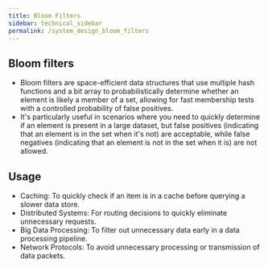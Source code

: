 ```yaml
---
title: Bloom Filters
sidebar: technical_sidebar
permalink: /system_design_bloom_filters
---
```


## Bloom filters
- Bloom filters are space-efficient data structures that use multiple hash functions and a bit array to probabilistically determine whether an element is likely a member of a set, allowing for fast membership tests with a controlled probability of false positives.
- It's particularly useful in scenarios where you need to quickly determine if an element is present in a large dataset, but false positives (indicating that an element is in the set when it's not) are acceptable, while false negatives (indicating that an element is not in the set when it is) are not allowed.

## Usage 
- Caching: To quickly check if an item is in a cache before querying a slower data store.
- Distributed Systems: For routing decisions to quickly eliminate unnecessary requests.
- Big Data Processing: To filter out unnecessary data early in a data processing pipeline.
- Network Protocols: To avoid unnecessary processing or transmission of data packets.
